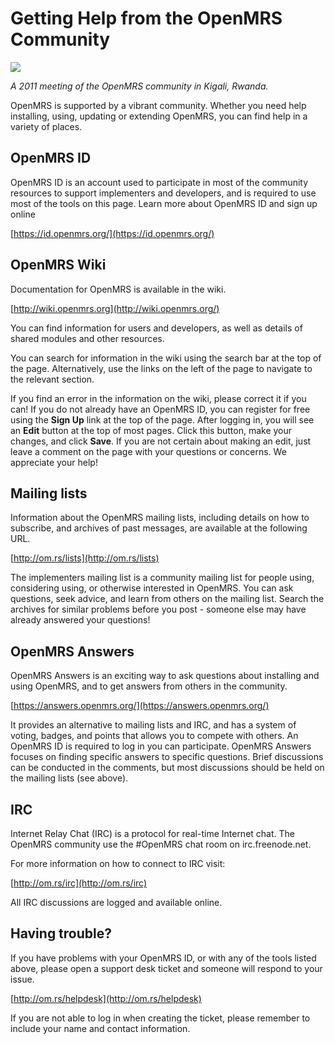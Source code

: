 # Getting Help from the OpenMRS Community

![](http://write.flossmanuals.net/openmrs/getting-help-from-the-openmrs-community/static/implementers-2011.png)

_A 2011 meeting of the OpenMRS community in Kigali, Rwanda._

OpenMRS is supported by a vibrant community. Whether you need help installing, using, updating or extending OpenMRS, you can find help in a variety of places.

## OpenMRS ID

OpenMRS ID is an account used to participate in most of the community resources to support implementers and developers, and is required to use most of the tools on this page. Learn more about OpenMRS ID and sign up online

[https://id.openmrs.org/](https://id.openmrs.org/)

## OpenMRS Wiki

Documentation for OpenMRS is available in the wiki.

[http://wiki.openmrs.org](http://wiki.openmrs.org/)

You can find information for users and developers, as well as details of shared modules and other resources.

You can search for information in the wiki using the search bar at the top of the page. Alternatively, use the links on the left of the page to navigate to the relevant section.

If you find an error in the information on the wiki, please correct it if you can! If you do not already have an OpenMRS ID, you can register for free using the **Sign Up** link at the top of the page. After logging in, you will see an **Edit** button at the top of most pages. Click this button, make your changes, and click **Save**. If you are not certain about making an edit, just leave a comment on the page with your questions or concerns. We appreciate your help!

## Mailing lists

Information about the OpenMRS mailing lists, including details on how to subscribe, and archives of past messages, are available at the following URL.

[http://om.rs/lists](http://om.rs/lists)

The implementers mailing list is a community mailing list for people using, considering using, or otherwise interested in OpenMRS. You can ask questions, seek advice, and learn from others on the mailing list. Search the archives for similar problems before you post - someone else may have already answered your questions!

## OpenMRS Answers

OpenMRS Answers is an exciting way to ask questions about installing and using OpenMRS, and to get answers from others in the community.

[https://answers.openmrs.org/](https://answers.openmrs.org/)

It provides an alternative to mailing lists and IRC, and has a system of voting, badges, and points that allows you to compete with others. An OpenMRS ID is required to log in you can participate. OpenMRS Answers focuses on finding specific answers to specific questions. Brief discussions can be conducted in the comments, but most discussions should be held on the mailing lists \(see above\).

## IRC

Internet Relay Chat \(IRC\) is a protocol for real-time Internet chat. The OpenMRS community use the \#OpenMRS chat room on irc.freenode.net.

For more information on how to connect to IRC visit:

[http://om.rs/irc](http://om.rs/irc)

All IRC discussions are logged and available online.

## Having trouble?

If you have problems with your OpenMRS ID, or with any of the tools listed above, please open a support desk ticket and someone will respond to your issue.

[http://om.rs/helpdesk](http://om.rs/helpdesk)

If you are not able to log in when creating the ticket, please remember to include your name and contact information.

